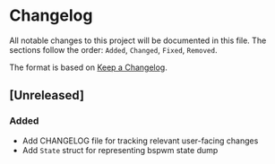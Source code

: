 # Changelog

All notable changes to this project will be documented in this file. The
sections follow the order: `Added`, `Changed`, `Fixed`, `Removed`.

The format is based on [Keep a
Changelog](https://keepachangelog.com/en/1.0.0/).

## [Unreleased]

### Added

- Add CHANGELOG file for tracking relevant user-facing changes
- Add `State` struct for representing bspwm state dump

